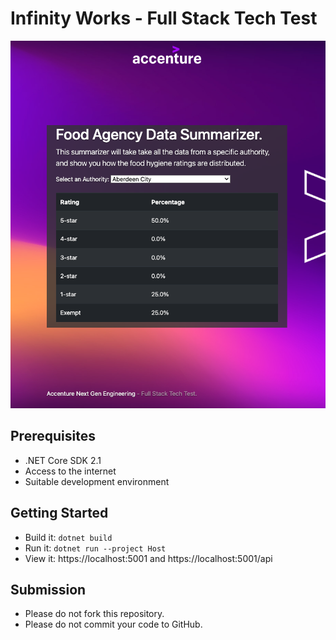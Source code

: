 # Infinity Works - Full Stack Tech Test

![Preview of Frontend](preview.png)

## Prerequisites

* .NET Core SDK 2.1
* Access to the internet
* Suitable development environment

## Getting Started

* Build it: `dotnet build`
* Run it: `dotnet run --project Host`
* View it: https://localhost:5001 and https://localhost:5001/api

## Submission

* Please do not fork this repository.
* Please do not commit your code to GitHub.

